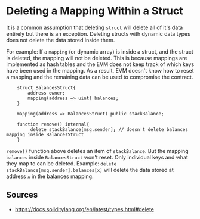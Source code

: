 # Deleting a Mapping Within a Struct

It is a common assumption that deleting ``struct`` will delete all of it's data entirely but there is an exception. Deleting structs with dynamic data types does not delete the data stored inside them.

For example: If a ``mapping`` (or dynamic array) is inside a struct, and the struct is deleted, the mapping will not be deleted. This is because mappings are implemented as hash tables and the EVM does not keep track of which keys have been used in the mapping. As a result, EVM doesn't know how to reset a mapping and the remaining data can be used to compromise the contract. 

```solidity
    struct BalancesStruct{
        address owner;
        mapping(address => uint) balances;
    }

    mapping(address => BalancesStruct) public stackBalance;

    function remove() internal{
         delete stackBalance[msg.sender]; // doesn't delete balances mapping inside BalancesStruct
    }
```
``remove()`` function above deletes an item of ``stackBalance``. But the mapping ``balances`` inside ``BalancesStruct`` won't reset. Only individual keys and what they map to can be deleted. Example: ``delete stackBalance[msg.sender].balances[x]`` will delete the data stored at address ``x`` in the balances mapping.



## Sources
- https://docs.soliditylang.org/en/latest/types.html#delete